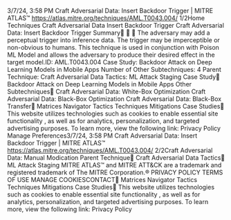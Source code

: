 3/7/24, 3:58 PM Craft Adversarial Data: Insert Backdoor Trigger | MITRE ATLAS™
https://atlas.mitre.org/techniques/AML.T0043.004/ 1/2Home Techniques Craft Adversarial Data
Insert Backdoor Trigger
Craft Adversarial Data: Insert
Backdoor Trigger
Summary󰅂 󰅂 󰅂
The adversary may add a perceptual trigger into inference
data. The trigger may be imperceptible or non-obvious to
humans. This technique is used in conjunction with Poison
ML Model and allows the adversary to produce their desired
effect in the target model.ID: AML.T0043.004
Case Study: Backdoor
Attack on Deep Learning
Models in Mobile Apps
Number of Other
Subtechniques: 4
Parent Technique: Craft
Adversarial Data
Tactics: ML Attack Staging
Case Study󰅀
Backdoor Attack on Deep Learning Models in Mobile Apps
Other Subtechniques󰅀
Craft Adversarial Data: White-Box Optimization
Craft Adversarial Data: Black-Box Optimization
Craft Adversarial Data: Black-Box Transfer󰍜 Matrices Navigator Tactics Techniques Mitigations Case Studies󰍝
This website utilizes technologies such as cookies to enable essential site functionality , as well as
for analytics, personalization, and targeted advertising purposes. To learn more, view the following
link: Privacy Policy
Manage Preferences3/7/24, 3:58 PM Craft Adversarial Data: Insert Backdoor Trigger | MITRE ATLAS™
https://atlas.mitre.org/techniques/AML.T0043.004/ 2/2Craft Adversarial Data: Manual Modi cation
Parent Technique󰅀
Craft Adversarial Data
Tactics󰅀
ML Attack Staging
MITRE ATLAS™ and MITRE ATT&CK are a trademark and registered
trademark of The MITRE Corporation.®
PRIVACY POLICY TERMS OF USE MANAGE COOKIESCONTACT󰍜 Matrices Navigator Tactics Techniques Mitigations Case Studies󰍝
This website utilizes technologies such as cookies to enable essential site functionality , as well as
for analytics, personalization, and targeted advertising purposes. To learn more, view the following
link: Privacy Policy